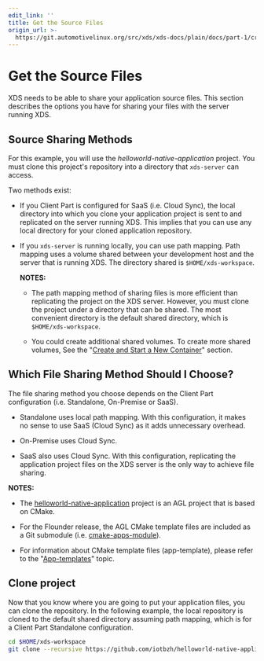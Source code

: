 ```yaml
---
edit_link: ''
title: Get the Source Files
origin_url: >-
  https://git.automotivelinux.org/src/xds/xds-docs/plain/docs/part-1/create-app-get-source-files.md?h=flounder
---
```


<!-- WARNING: This file is generated by fetch_docs.js using /home/boron/Documents/AGL/docs-webtemplate/site/_data/tocs/devguides/flounder/xds-docs-guides-flounder-devguides-book.yml -->

# Get the Source Files

XDS needs to be able to share your application source files.
This section describes the options you have for sharing your
files with the server running XDS.

## Source Sharing Methods

For this example, you will use the _helloworld-native-application_
project.
You must clone this project's repository into a directory that
`xds-server` can access.

Two methods exist:

- If you Client Part is configured for SaaS (i.e. Cloud Sync), the local
  directory into which you clone your application project is sent to
  and replicated on the server running XDS.
  This implies that you can use any local directory for your cloned
  application repository.

- If you `xds-server` is running locally, you can use path mapping.
  Path mapping uses a volume shared between your development host and the server
  that is running XDS.
  The directory shared is `$HOME/xds-workspace`.

  <!-- section-note -->
  **NOTES:**

  - The path mapping method of sharing files is more efficient than
    replicating the project on the XDS server.
    However, you must clone the project under a directory that can be shared.
    The most convenient directory is the default shared directory, which is
    `$HOME/xds-workspace`.

  - You could create additional shared volumes.
    To create more shared volumes, See the
    "[Create and Start a New Container](server-part.html#create-and-start-a-new-container)"
    section.

## Which File Sharing Method Should I Choose?

The file sharing method you choose depends on the
Client Part configuration (i.e. Standalone, On-Premise or SaaS).

- Standalone uses local path mapping. With this configuration, it
  makes no sense to use SaaS (Cloud Sync) as it adds unnecessary overhead.

- On-Premise uses Cloud Sync.

- SaaS also uses Cloud Sync. With this configuration, replicating the
  application project files on the XDS server is the only way to achieve
  file sharing.

<!-- section-note -->
**NOTES:**

- The
  [helloworld-native-application](https://github.com/iotbzh/helloworld-native-application)
  project is an AGL project that is based on CMake.

- For the Flounder release, the AGL CMake template files are included
  as a Git submodule (i.e.
  [cmake-apps-module](https://git.automotivelinux.org/src/cmake-apps-module/)).

- For information about CMake template files (app-template), please refer to the
  "[App-templates](../../2_4-Use-app-templates/dev_guide/0_Abstract.html)" topic.
<!-- end-section-note -->

## Clone project

Now that you know where you are going to put your application files,
you can clone the repository.
In the following example, the local repository is cloned to the
default shared directory assuming path mapping, which is for
a Client Part Standalone configuration.

```bash
cd $HOME/xds-workspace
git clone --recursive https://github.com/iotbzh/helloworld-native-application.git
```
